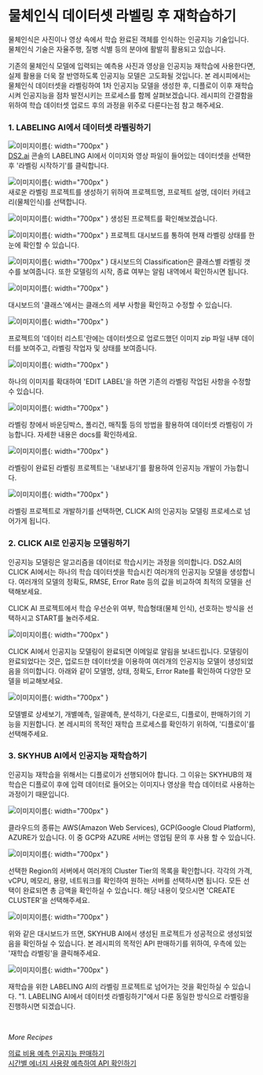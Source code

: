 # **물체인식 데이터셋 라벨링 후 재학습하기**

물체인식은 사진이나 영상 속에서 학습 완료된 객체를 인식하는 인공지능 기술입니다. 물체인식 기술은 자율주행, 질병 식별 등의 분야에 활발히 활용되고 있습니다.  

기존의 물체인식 모델에 입력되는 예측용 사진과 영상을 인공지능 재학습에 사용한다면, 실제 활용을 더욱 잘 반영하도록 인공지능 모델은 고도화될 것입니다. 본 레시피에서는 물체인식 데이터셋을 라벨링하여 1차 인공지능 모델을 생성한 후, 디플로이 이후 재학습 시켜 인공지능을 점차 발전시키는 프로세스를 함께 살펴보겠습니다. 레시피의 간결함을 위하여 학습 데이터셋 업로드 후의 과정을 위주로 다룬다는점 참고 해주세요.  

### **1. LABELING AI에서 데이터셋 라벨링하기**

![이미지이름](/image/recipes/labeling1.png){: width="700px" }  
[DS2.ai](http://ds2.ai) 콘솔의 LABELING AI에서 이미지와 영상 파일이 들어있는 데이터셋을 선택한 후 '라벨링 시작하기'를 클릭합니다.  

![이미지이름](/image/recipes/labeling2.png){: width="700px" }  
새로운 라벨링 프로젝트를 생성하기 위하여 프로젝트명, 프로젝트 설명, 데이터 카테고리(물체인식)를 선택합니다.  

![이미지이름](/image/recipes/labeling3.png){: width="700px" } 
생성된 프로젝트를 확인해보겠습니다.  

![이미지이름](/image/recipes/labeling4.png){: width="700px" } 
프로젝트 대시보드를 통하여 현재 라벨링 상태를 한눈에 확인할 수 있습니다.  

![이미지이름](/image/recipes/labeling5.png){: width="700px" } 
대시보드의 Classification은 클래스별 라벨링 갯수를 보여줍니다. 또한 모델링의 시작, 종료 여부는 알림 내역에서 확인하시면 됩니다.  

![이미지이름](/image/recipes/labeling6.png){: width="700px" } 

대시보드의 '클래스'에서는 클래스의 세부 사항을 확인하고 수정할 수 있습니다.  

![이미지이름](/image/recipes/labeling7.png){: width="700px" } 

프로젝트의 '데이터 리스트'란에는 데이터셋으로 업로드했던 이미지 zip 파일 내부 데이터를 보여주고, 라벨링 작업자 및 상태를 보여줍니다.  

![이미지이름](/image/recipes/labeling8.png){: width="700px" } 

하나의 이미지를 확대하여 'EDIT LABEL'을 하면 기존의 라벨링 작업된 사항을 수정할 수 있습니다.  

![이미지이름](/image/recipes/labeling9.png){: width="700px" } 

라벨링 창에서 바운딩박스, 폴리건, 매직툴 등의 방법을 활용하여 데이터셋 라벨링이 가능합니다. 자세한 내용은 docs를 확인하세요.  

![이미지이름](/image/recipes/labeling10.png){: width="700px" } 

라벨링이 완료된 라벨링 프로젝트는 '내보내기'를 활용하여 인공지능 개발이 가능합니다.  

![이미지이름](/image/recipes/labeling11.png){: width="700px" } 

라벨링 프로젝트로 개발하기를 선택하면, CLICK AI의 인공지능 모델링 프로세스로 넘어가게 됩니다.  

### **2. CLICK AI로 인공지능 모델링하기**

인공지능 모델링은 알고리즘을 데이터로 학습시키는 과정을 의미합니다. DS2.AI의 CLICK AI에서는 하나의 학습 데이터셋을 학습시킨 여러개의 인공지능 모델을 생성합니다. 여러개의 모델의 정확도, RMSE, Error Rate 등의 값을 비교하여 최적의 모델을 선택해보세요.  

CLICK AI 프로젝트에서 학습 우선순위 여부, 학습형태(물체 인식), 선호하는 방식을 선택하시고 START를 눌러주세요.  

![이미지이름](/image/recipes/labeling12.png){: width="700px" } 

CLICK AI에서 인공지능 모델링이 완료되면 이메일로 알림을 보내드립니다. 모델링이 완료되었다는 것은, 업로드한 데이터셋을 이용하여 여러개의 인공지능 모델이 생성되었음을 의미합니다. 아래와 같이 모델명, 상태, 정확도, Error Rate를 확인하여 다양한 모델을 비교해보세요.  

![이미지이름](/image/recipes/labeling13.png){: width="700px" } 

모델별로 상세보기, 개별예측, 일괄예측, 분석하기, 다운로드, 디플로이, 판매하기의 기능을 지원합니다. 본 레시피의 목적인 재학습 프로세스를 확인하기 위하여, '디플로이'를 선택해주세요.  

### **3. SKYHUB AI에서 인공지능 재학습하기**

인공지능 재학습을 위해서는 디플로이가 선행되어야 합니다. 그 이유는 SKYHUB의 재학습은 디플로이 후에 입력 데이터로 들어오는 이미지나 영상을 학습 데이터로 사용하는 과정이기 때문입니다.  

![이미지이름](/image/recipes/labeling14.png){: width="700px" } 

클라우드의 종류는 AWS(Amazon Web Services), GCP(Google Cloud Platform), AZURE가 있습니다. 이 중 GCP와 AZURE 서버는 영업팀 문의 후 사용 할 수 있습니다.  

![이미지이름](/image/recipes/labeling15.png){: width="700px" } 

선택한 Region의 서버에서 여러개의 Cluster Tier의 목록을 확인합니다. 각각의 가격, vCPU, 메모리, 용량, 네트워크를 확인하여 원하는 서버를 선택하시면 됩니다. 모든 선택이 완료되면 총 금액을 확인하실 수 있습니다. 해당 내용이 맞으시면 'CREATE CLUSTER'을 선택해주세요.  

![이미지이름](/image/recipes/labeling16.png){: width="700px" } 

위와 같은 대시보드가 뜨면, SKYHUB AI에서 생성된 프로젝트가 성공적으로 생성되었음을 확인하실 수 있습니다. 본 레시피의 목적인 API 판매하기를 위하여, 우측에 있는 '재학습 라벨링'을 클릭해주세요.  

![이미지이름](/image/recipes/labeling17.png){: width="700px" } 

재학습을 위한 LABELING AI의 라벨링 프로젝트로 넘어가는 것을 확인하실 수 있습니다. "1. LABELING AI에서 데이터셋 라벨링하기"에서 다룬 동일한 방식으로 라벨링을 진행하시면 되겠습니다.  

<br>

*More Recipes*

[의료 비용 예측 인공지능 판매하기](recipes_02_medical_cost.md)   
[시간별 에너지 사용량 예측하여 API 확인하기](recipes_04_energy.md)  

<br>
<br>  